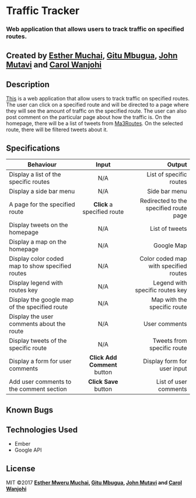 # Traffic Tracker

### Web application that allows users to track traffic on specified routes.

## Created by [Esther Muchai](https://github.com/mwerumuchai), [Gitu Mbugua](https://github.com/GituMbugua), [John Mutavi](https://github.com/jonnygovish) and [Carol Wanjohi](https://github.com/carolwanjohi)

## Description
[This]() is a web application that allow users to track traffic on specified routes. The user can click on a specified route and will be directed to a page where they will see the amount of traffic on the specified route. The user can also post comment on the particular page about how the traffic is.
On the homepage, there will be a list of tweets from [Ma3Routes](https://twitter.com/Ma3Route?ref_src=twsrc%5Egoogle%7Ctwcamp%5Eserp%7Ctwgr%5Eauthor). On the selected route, there will be filtered tweets about it. 

## Specifications

| Behaviour | Input | Output |
| ------------ |:----------:| -------: | 
| Display a list of the specific routes | N/A | List of specific routes |
| Display a side bar menu | N/A | Side bar menu | 
| A page for the specified route | **Click** a specified route | Redirected to the specified route page |
| Display tweets on the homepage | N/A | List of tweets |
| Display a map on the homepage | N/A | Google Map |
| Display color coded map to show specified routes | N/A | Color coded map with specified routes |
| Display legend with routes key | N/A | Legend with specific routes key |
| Display the google map of the specified route | N/A | Map with the specific route|
| Display the user comments about the route | N/A | User comments |
| Display tweets of the specific route | N/A | Tweets from specific route |
| Display a form for user comments | **Click Add Comment** button | Display form for user input |
| Add user comments to the comment section | **Click Save** button | List of user comments |

## Known Bugs

## Technologies Used
* Ember 
* Google API

## License
MIT &copy;2017 **[Esther Mweru Muchai](https://github.com/mwerumuchai), [Gitu Mbugua](https://github.com/GituMbugua), [John Mutavi](https://github.com/jonnygovish) and [Carol Wanjohi](https://github.com/carolwanjohi)**
